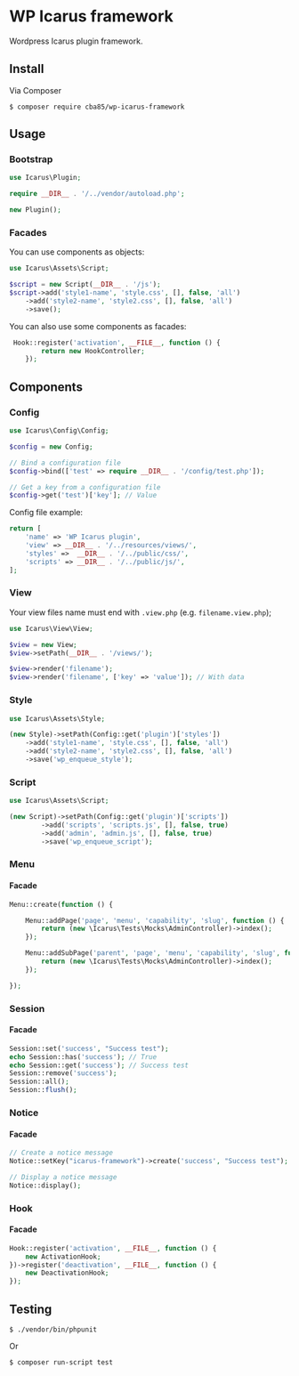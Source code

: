 # WP Icarus framework

Wordpress Icarus plugin framework.

## Install

Via Composer

```
$ composer require cba85/wp-icarus-framework
```

## Usage

### Bootstrap

```php
use Icarus\Plugin;

require __DIR__ . '/../vendor/autoload.php';

new Plugin();
```

### Facades

You can use components as objects:

```php
use Icarus\Assets\Script;

$script = new Script(__DIR__ . '/js');
$script->add('style1-name', 'style.css', [], false, 'all')
    ->add('style2-name', 'style2.css', [], false, 'all')
    ->save();
```

You can also use some components as facades:

```php
 Hook::register('activation', __FILE__, function () {
        return new HookController;
    });
```

## Components

### Config

```php
use Icarus\Config\Config;

$config = new Config;

// Bind a configuration file
$config->bind(['test' => require __DIR__ . '/config/test.php']);

// Get a key from a configuration file
$config->get('test')['key']; // Value
```

Config file example:

```php
return [
    'name' => 'WP Icarus plugin',
    'view' => __DIR__ . '/../resources/views/',
    'styles' =>  __DIR__ . '/../public/css/',
    'scripts' => __DIR__ . '/../public/js/',
];
```

### View

Your view files name must end with `.view.php` (e.g. `filename.view.php`);

```php
use Icarus\View\View;

$view = new View;
$view->setPath(__DIR__ . '/views/');

$view->render('filename');
$view->render('filename', ['key' => 'value']); // With data
```

### Style

```php
use Icarus\Assets\Style;

(new Style)->setPath(Config::get('plugin')['styles'])
    ->add('style1-name', 'style.css', [], false, 'all')
    ->add('style2-name', 'style2.css', [], false, 'all')
    ->save('wp_enqueue_style');
```

### Script

```php
use Icarus\Assets\Script;

(new Script)->setPath(Config::get('plugin')['scripts'])
        ->add('scripts', 'scripts.js', [], false, true)
        ->add('admin', 'admin.js', [], false, true)
        ->save('wp_enqueue_script');
```

### Menu

#### Facade

```php
Menu::create(function () {

    Menu::addPage('page', 'menu', 'capability', 'slug', function () {
        return (new \Icarus\Tests\Mocks\AdminController)->index();
    });

    Menu::addSubPage('parent', 'page', 'menu', 'capability', 'slug', function () {
        return (new \Icarus\Tests\Mocks\AdminController)->index();
    });

});
```

### Session

#### Facade

```php
Session::set('success', "Success test");
echo Session::has('success'); // True
echo Session::get('success'); // Success test
Session::remove('success');
Session::all();
Session::flush();
```

### Notice

#### Facade

```php
// Create a notice message
Notice::setKey("icarus-framework")->create('success', "Success test");

// Display a notice message
Notice::display();
```

### Hook

#### Facade

```php
Hook::register('activation', __FILE__, function () {
    new ActivationHook;
})->register('deactivation', __FILE__, function () {
    new DeactivationHook;
});
```

## Testing

```
$ ./vendor/bin/phpunit
```

Or

```
$ composer run-script test
```
